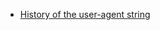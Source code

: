 - [History of the user-agent string](https://humanwhocodes.com/blog/2010/01/12/history-of-the-user-agent-string/)
